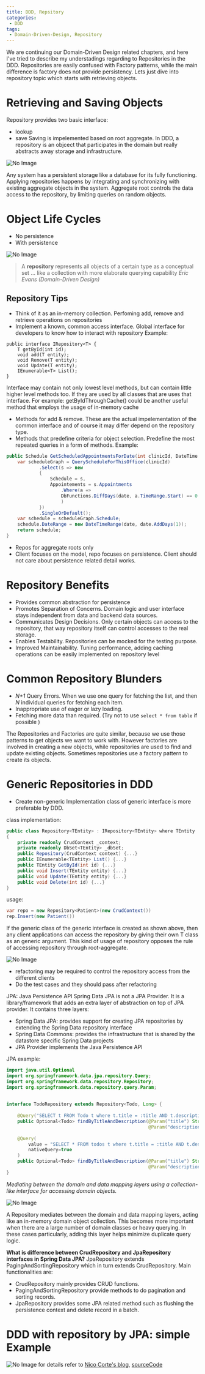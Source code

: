 ```yaml
---
title: DDD, Repsitory
categories:
 - DDD
tags:
 - Domain-Driven-Design, Repository
---
```

We are continuing our Domain-Driven Design related chapters, and here I've tried to describe my understadings regarding to Repositories in the DDD. Repositories are easily confused with Factory patterns, while the main difference is factory does not provide persistency. Lets just dive into repository topic which starts with retrieving objects.

# Retrieving and Saving Objects

Repository provides two basic interface:
- lookup
- save
Saving is impelemented based on root aggregate. In DDD, a repository is an objcect that participates in the domain but really abstracts away storage and infrastructure.

![No Image](/assets/2018-05-10-ddd-repositories/retrievingObjects.png)

Any system has a persistent storage like a database for its fully functioning. Applying repositories happens by integrating and synchronizing with existing aggregate objects in the system. Aggregate root controls the data access to the repository, by limiting queries on random objects.

# Object Life Cycles

- No persistence
- With persistence 

![No Image](/assets/2018-05-10-ddd-repositories/ObjectLifecycle.png)

> A **repository** represents all objects of a certain type as a conceptual set ... like a collection with more elaborate querying capability
> <cite>Eric Evans (Domain-Driven Design)</cite>


## Repository Tips
- Think of it as an in-memory collection. Perfoming add, remove and retrieve operations on repositories
- Implement a known, common access interface. Global interface for developers to know how to interact with repository
Example:
```
public interface IRepository<T> {
	T getById(int id);
	void add(T entity);
	void Remove(T entity);
	void Update(T entity);
	IEnumerable<T> List();
}
```
Interface may contain not only lowest level methods, but can contain little higher level methods too. If they are used by all classes that are uses that interface. For example: getByIdThroughCache() could be another useful method that employs the usage of in-memory cache
	
- Methods for add & remove. These are the actual impelementation of the common interface and of course it may differ depend on the repository type.
- Methods that predefine criteria for object selection. Predefine the most repeated queries in a form of methods.
Example:
```C#
public Schedule GetScheduledAppointmentsForDate(int clinicId, DateTime date) {
	var scheduleGraph = QueryScheduleForThisOffice(clinicId)
			.Select(s => new
			{
				Schedule = s,
				Appointements = s.Appointments
					.Where(a =>
					DbFunctions.DiffDays(date, a.TimeRange.Start) == 0
					)
			})
			.SingleOrDefault();
	var schedule = scheduleGraph.Schedule;
	schedule.DateRange = new DateTimeRange(date, date.AddDays(1));
	return schedule;
}
```
- Repos for aggregate roots only
- Client focuses on the model, repo focuses on persistence. Client should not care about persistence related detail works.

# Repository Benefits
- Provides common abstraction for persistence
- Promotes Separation of Concerns. Domain logic and user interface stays independent from data and backend data sources.
- Communicates Design Decisions. Only certain objects can access to the repository, that way repository itself can control accesses to the real storage.
- Enables Testability. Repositories can be mocked for the testing purpose.
- Improved Maintainability. Tuning performance, adding caching operations can be easily implemented on repository level

# Common Repository Blunders
- *N+1* Query Errors. When we use one query for fetching the list, and then *N* individual queries for fetching each item.
- Inappropriate use of eager or lazy loading.
- Fetching more data than required. (Try not to use `select * from table` if possible )


The Repositories and Factories are quite similar, because we use those patterns to get objects we want to work with. However factories are involved in creating a new objects, while repositories are used to find and update existing objects. Sometimes repositories use a factory pattern to create its objects.


# Generic Repositories in DDD
- Create non-generic Implementation class of generic interface is more preferable by DDD. 

class implementation:
```C#
public class Repository<TEntity> : IRepository<TEntity> where TEntity : class, IEntity
{
	private readonly CrudContext _context;
	private readonly DbSet<TEntity> _dbSet;
	public Repository(CrudContext context) {...}
	public IEnumerable<TEntity> List() {...}
	public TEntity GetById(int id) {...}
	public void Insert(TEntity entity) {...}
	public void Update(TEntity entity) {...}
	public void Delete(int id) {...}
}
```

usage: 
```C#
var repo = new Repository<Patient>(new CrudContext())
rep.Insert(new Patient())
```

If the generic class of the generic interface is created as shown above, then any client applications can access the repository by giving their own T class as an generic argument. This kind of usage of repository opposes the rule of accessing repository through root-aggregate.

![No Image](/assets/2018-05-10-ddd-repositories/genericRepositories.png)


- refactoring may be required to control the repository access from the different clients
- Do the test cases and they should pass after refactoring


JPA: Java Persistence API
Spring Data JPA is not a JPA Provider. It is a library/framework that adds an extra layer of abstraction on top of JPA provider. It contains three layers:
- Spring Data JPA: provides support for creating JPA repositories by extending the Spring Data repository interface
- Spring Data Commons: provides the infrastructure that is shared by the datastore specific Spring Data projects
- JPA Provider implements the Java Persistence API

JPA example: 
```Java
import java.util.Optional
import org.springframework.data.jpa.repository.Query;
import org.springframework.data.repository.Repository;
import org.springframework.data.repository.query.Param;
 
 
interface TodoRepository extends Repository<Todo, Long> { 
     
    @Query("SELECT t FROM Todo t where t.title = :title AND t.description = :description")
    public Optional<Todo> findByTitleAndDescription(@Param("title") String title, 
                                                    @Param("description") String description);
     
    @Query(
        value = "SELECT * FROM todos t where t.title = :title AND t.description = :description", 
        nativeQuery=true
    )
    public Optional<Todo> findByTitleAndDescription(@Param("title") String title, 
                                                    @Param("description") String description);
}
```

*Mediating between the domain and data mapping layers using a collection-like interface for accessing domain objects.*

![No Image](https://martinfowler.com/eaaCatalog/repositorySketch.gif)

A Repository mediates between the domain and data mapping layers, acting like an in-memory domain object collection. This becomes more important when there are a large number of domain classes or heavy querying. In these cases particularly, adding this layer helps minimize duplicate query logic.


**What is difference between CrudRepository and JpaRepository interfaces in Spring Data JPA?**
JpaRepository extends PagingAndSortingRepository which in turn extends CrudRepository. Main functionalities are:
- CrudRepository mainly provides CRUD functions.
- PagingAndSortingRepository provide methods to do pagination and sorting records.
- JpaRepository provides some JPA related method such as flushing the persistence context and delete record in a batch.



# DDD with repository by JPA: simple Example
![No Image](http://blog.ncortes.com/wp-content/uploads/2014/06/DDDAcademy2.png)
for details refer to [Nico Corte's blog](http://blog.ncortes.com/2014/06/30/ddd-repository-by-jpa-simple-example/), [sourceCode](https://bitbucket.org/coganic/hexagonalacademy/src)



